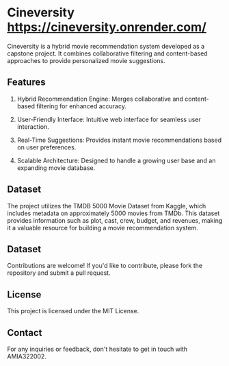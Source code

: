 # Cineversity <https://cineversity.onrender.com/>

<p> Cineversity is a hybrid movie recommendation system developed as a capstone project. It combines collaborative filtering and content-based approaches to provide personalized movie suggestions. </p>

## Features

1. Hybrid Recommendation Engine: Merges collaborative and content-based filtering for enhanced accuracy.

2. User-Friendly Interface: Intuitive web interface for seamless user interaction.

3. Real-Time Suggestions: Provides instant movie recommendations based on user preferences.

4. Scalable Architecture: Designed to handle a growing user base and an expanding movie database.

## Dataset
<p> The project utilizes the TMDB 5000 Movie Dataset from Kaggle, which includes metadata on approximately 5000 movies from TMDb. This dataset provides information such as plot, cast, crew, budget, and revenues, making it a valuable resource for building a movie recommendation system. </p>

## Dataset
<p> Contributions are welcome! If you'd like to contribute, please fork the repository and submit a pull request. </p>

## License
<p> This project is licensed under the MIT License. </p>

## Contact
<p> For any inquiries or feedback, don't hesitate to get in touch with AMIA322002. </p>
